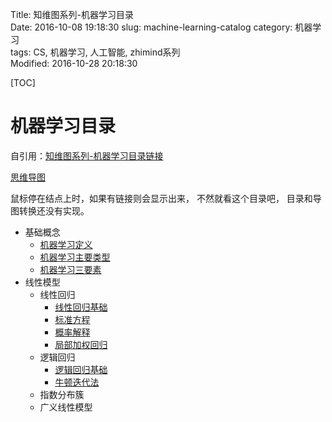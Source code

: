 Title: 知维图系列-机器学习目录  
Date: 2016-10-08 19:18:30
slug: machine-learning-catalog
category: 机器学习   
tags: CS, 机器学习, 人工智能, zhimind系列   
Modified: 2016-10-28 20:18:30

[TOC]


# 机器学习目录

自引用：[知维图系列-机器学习目录链接](http://blog.zhimind.com/machine-learning-catalog.html)

[思维导图](http://zhimind.com/map/f349e9b2-1412-44f4-a18e-618825613bcb)

鼠标停在结点上时，如果有链接则会显示出来， 不然就看这个目录吧， 目录和导图转换还没有实现。

- 基础概念
    - [机器学习定义](http://www.zhimind.com/tutorial/acd9371a-1565-429c-9cdc-c275937e4523)
    - [机器学习主要类型](http://www.zhimind.com/tutorial/3b230a16-7472-42dc-b9c6-ced54c9fe9f7)
    - [机器学习三要素](http://www.zhimind.com/tutorial/three-elememts-in-machine-learning)
- 线性模型  
    - 线性回归  
        - [线性回归基础](http://zhimind.com/tutorial/c4a7287c-650a-4509-8e4d-6b166a6173b2)
        - [标准方程](http://zhimind.com/tutorial/89fbbdc0-0f8b-44e5-b141-990844232119)
        - [概率解释](http://zhimind.com/tutorial/9ccd6d11-4403-44ed-8484-8f872a9e52ac)
        - [局部加权回归](http://zhimind.com/tutorial/7eef4776-2c9a-48e7-adfa-02aabd4cea7d)
    - 逻辑回归  
        - [逻辑回归基础](http://zhimind.com/tutorial/154bee75-7cb6-4c3c-807f-403659480217)
        - [牛顿迭代法](http://www.zhimind.com/tutorial/newton-methods)
    - 指数分布簇
    - 广义线性模型
    